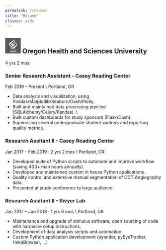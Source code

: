 ```yaml
---
permalink: /resume/
title: "Resume"
classes: wide
---
```


## ![OHSU logo](/assets/images/ohsu_logo.png) Oregon Health and Sciences University
4 yrs 2 mos

### Senior Research Assistant - Casey Reading Center
Feb 2019 – Present \\
Portland, OR

* Data analysis and visualization, using Pandas/Matplotlib/Seaborn/Dash/Plotly.
* Built and maintained data processing pipeline (SQLAlchemy/Celery/Pandas). \\
* Built custom dashboards for study sponsors (Flask/Dash).
* Supervising several undergraduate student workers and reporting quality metrics.

### Research Assitant II - Casey Reading Center
Jan 2017 – Feb 2019 · 2 yrs 2 mos \\
Portland, OR

* Developed suite of Python scripts to automate and improve workflow (saving 400+ man hours annually).
* Developed and maintained custom in house Python applications.
* Quality control and extensive manual segmentation of OCT Angiography data.
* Presented at study conference to large audience.


### Research Assitant II - Sivyer Lab
Jan 2017 – Jun 2018 · 1 yrs 6 mos \\
Portland, OR

* Maintenance and upgrade of stimulus software, open sourcing of code with hardware setup instructions.
* Development of data analysis scripts and automation.
* Custom Python application development (pyandor, pyEyeTracker, HekaBrowser, …)

